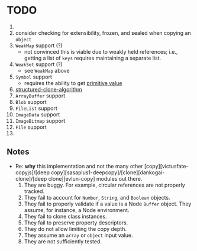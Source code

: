 TODO
====

1. 
2. consider checking for extensibility, frozen, and sealed when copying an `object`
3. `WeakMap` support (?)
	-	not convinced this is viable due to weakly held references; i.e., getting a list of `keys` requires maintaining a separate list.
4. `WeakSet` support (?)
	-	see `WeakMap` above
5. `Symbol` support
	-	requires the ability to get [primitive value](https://developer.mozilla.org/en-US/docs/Web/JavaScript/Reference/Global_Objects/Symbol)
6. [structured-clone-algorithm](http://www.w3.org/html/wg/drafts/html/master/infrastructure.html#safe-passing-of-structured-data)
7. `ArrayBuffer` support
8. `Blob` support
9. `FileList` support
10. `ImageData` support
11. `ImageBitmap` support
12. `File` support
13. 


## Notes

*	Re: __why__ this implementation and not the many other [copy][victusfate-copyjs]/[deep copy][sasaplus1-deepcopy]/[clone][dankogai-clone]/[deep clone][evlun-copy] modules out there.
	1. 	They are buggy. For example, circular references are not properly tracked.
	2. 	They fail to account for `Number`, `String`, and `Boolean` objects.
	3. 	They fail to properly validate if a value is a Node `Buffer` object. They assume, for instance, a Node environment.
	4. 	They fail to clone class instances.
	5. 	They fail to preserve property descriptors.
	6. 	They do not allow limiting the copy depth.
	7. 	They assume an `array` or `object` input value.
	8. 	They are not sufficiently tested.

